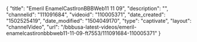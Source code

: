 {
    "title": "Emeril EnamelCastIronBBBWeb11 11 09",
    "description": "",
    "channelid": "111091684",
    "videoid": "110005371",
    "date_created": "1502525419",
    "date_modified": "1504049170",
    "type": "captivate",
    "layout": "channelVideo",
    "url": "\/bbbusa-latest-videos\/emeril-enamelcastironbbbweb11-11-09-ft7553\/111091684-110005371"
}